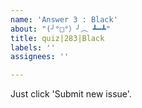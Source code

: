 ```yaml
---
name: 'Answer 3 : Black'
about: "(╯°□°）╯︵ ┻━┻"
title: quiz|283|Black
labels: ''
assignees: ''

---
```


Just click 'Submit new issue'.
